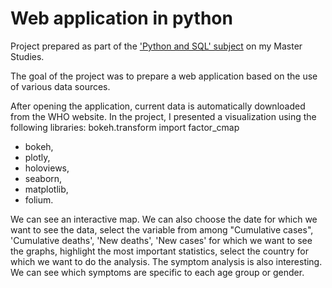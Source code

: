 # Web application in python


Project prepared as part of the ['Python and SQL' subject](https://usosweb.wne.uw.edu.pl/kontroler.php?_action=katalog2/przedmioty/pokazPrzedmiot&kod=2400-DS1SQL) on my Master Studies.


The goal of the project was to prepare a web application based on the use of various data sources.

After opening the application, current data is automatically downloaded from the WHO website. 
In the project, I presented a visualization using the following libraries:
bokeh.transform import factor_cmap
- bokeh,
- plotly,
- holoviews,
- seaborn,
- matplotlib,
- folium.


We can see an interactive map. We can also choose the date for which we want to see the data, select the variable from among "Cumulative cases", 'Cumulative deaths', 'New deaths', 'New cases' for which we want to see the graphs, highlight the most important statistics, select the country for which we want to do the analysis.
The symptom analysis is also interesting. We can see which symptoms are specific to each age group or gender.
